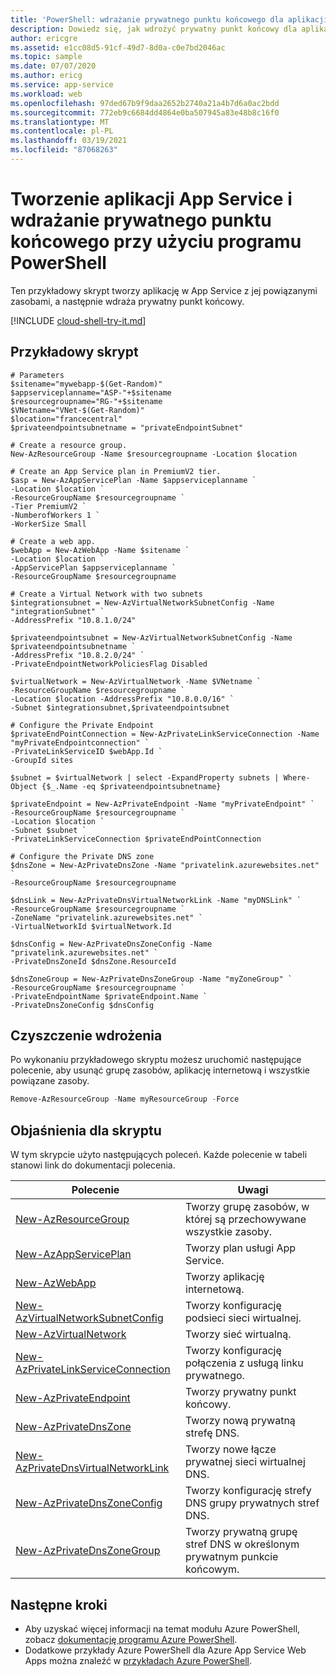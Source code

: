 ```yaml
---
title: 'PowerShell: wdrażanie prywatnego punktu końcowego dla aplikacji internetowej za pomocą programu PowerShell'
description: Dowiedz się, jak wdrożyć prywatny punkt końcowy dla aplikacji sieci Web przy użyciu programu PowerShell
author: ericgre
ms.assetid: e1cc08d5-91cf-49d7-8d0a-c0e7bd2046ac
ms.topic: sample
ms.date: 07/07/2020
ms.author: ericg
ms.service: app-service
ms.workload: web
ms.openlocfilehash: 97ded67b9f9daa2652b2740a21a4b7d6a0ac2bdd
ms.sourcegitcommit: 772eb9c6684dd4864e0ba507945a83e48b8c16f0
ms.translationtype: MT
ms.contentlocale: pl-PL
ms.lasthandoff: 03/19/2021
ms.locfileid: "87068263"
---
```

# <a name="create-an-app-service-app-and-deploy-private-endpoint-using-powershell"></a>Tworzenie aplikacji App Service i wdrażanie prywatnego punktu końcowego przy użyciu programu PowerShell

Ten przykładowy skrypt tworzy aplikację w App Service z jej powiązanymi zasobami, a następnie wdraża prywatny punkt końcowy.

[!INCLUDE [cloud-shell-try-it.md](../../../includes/cloud-shell-try-it.md)]


## <a name="sample-script"></a>Przykładowy skrypt

```azurepowershell-interactive
# Parameters
$sitename="mywebapp-$(Get-Random)"
$appserviceplanname="ASP-"+$sitename
$resourcegroupname="RG-"+$sitename
$VNetname="VNet-$(Get-Random)"
$location="francecentral"
$privateendpointsubnetname = "privateEndpointSubnet"

# Create a resource group.
New-AzResourceGroup -Name $resourcegroupname -Location $location

# Create an App Service plan in PremiumV2 tier.
$asp = New-AzAppServicePlan -Name $appserviceplanname `
-Location $location `
-ResourceGroupName $resourcegroupname `
-Tier PremiumV2 `
-NumberofWorkers 1 `
-WorkerSize Small

# Create a web app.
$webApp = New-AzWebApp -Name $sitename `
-Location $location `
-AppServicePlan $appserviceplanname `
-ResourceGroupName $resourcegroupname

# Create a Virtual Network with two subnets
$integrationsubnet = New-AzVirtualNetworkSubnetConfig -Name "integrationSubnet" `
-AddressPrefix "10.8.1.0/24"

$privateendpointsubnet = New-AzVirtualNetworkSubnetConfig -Name $privateendpointsubnetname `
-AddressPrefix "10.8.2.0/24" `
-PrivateEndpointNetworkPoliciesFlag Disabled

$virtualNetwork = New-AzVirtualNetwork -Name $VNetname `
-ResourceGroupName $resourcegroupname `
-Location $location -AddressPrefix "10.8.0.0/16" `
-Subnet $integrationsubnet,$privateendpointsubnet

# Configure the Private Endpoint
$privateEndPointConnection = New-AzPrivateLinkServiceConnection -Name "myPrivateEndpointconnection" `
-PrivateLinkServiceID $webApp.Id `
-GroupId sites

$subnet = $virtualNetwork | select -ExpandProperty subnets | Where-Object {$_.Name -eq $privateendpointsubnetname}

$privateEndpoint = New-AzPrivateEndpoint -Name "myPrivateEndpoint" `
-ResourceGroupName $resourcegroupname `
-Location $location `
-Subnet $subnet `
-PrivateLinkServiceConnection $privateEndPointConnection

# Configure the Private DNS zone
$dnsZone = New-AzPrivateDnsZone -Name "privatelink.azurewebsites.net" `
-ResourceGroupName $resourcegroupname

$dnsLink = New-AzPrivateDnsVirtualNetworkLink -Name "myDNSLink" `
-ResourceGroupName $resourcegroupname `
-ZoneName "privatelink.azurewebsites.net" `
-VirtualNetworkId $virtualNetwork.Id

$dnsConfig = New-AzPrivateDnsZoneConfig -Name "privatelink.azurewebsites.net" `
-PrivateDnsZoneId $dnsZone.ResourceId

$dnsZoneGroup = New-AzPrivateDnsZoneGroup -Name "myZoneGroup" `
-ResourceGroupName $resourcegroupname `
-PrivateEndpointName $privateEndpoint.Name `
-PrivateDnsZoneConfig $dnsConfig
```


## <a name="clean-up-deployment"></a>Czyszczenie wdrożenia 

Po wykonaniu przykładowego skryptu możesz uruchomić następujące polecenie, aby usunąć grupę zasobów, aplikację internetową i wszystkie powiązane zasoby.

```powershell
Remove-AzResourceGroup -Name myResourceGroup -Force
```


## <a name="script-explanation"></a>Objaśnienia dla skryptu

W tym skrypcie użyto następujących poleceń. Każde polecenie w tabeli stanowi link do dokumentacji polecenia.

| Polecenie | Uwagi |
|---|---|
| [New-AzResourceGroup](/powershell/module/az.resources/new-azresourcegroup) | Tworzy grupę zasobów, w której są przechowywane wszystkie zasoby. |
| [New-AzAppServicePlan](/powershell/module/az.websites/new-azappserviceplan) | Tworzy plan usługi App Service. |
| [New-AzWebApp](/powershell/module/az.websites/new-azwebapp) | Tworzy aplikację internetową. |
| [New-AzVirtualNetworkSubnetConfig](/powershell/module/az.network/new-azvirtualnetworksubnetconfig) | Tworzy konfigurację podsieci sieci wirtualnej. |
| [New-AzVirtualNetwork](/powershell/module/az.network/new-azvirtualnetwork) | Tworzy sieć wirtualną. |
| [New-AzPrivateLinkServiceConnection](/powershell/module/az.network/new-azprivatelinkserviceconnection) | Tworzy konfigurację połączenia z usługą linku prywatnego. |
| [New-AzPrivateEndpoint](/powershell/module/az.network/new-azprivateendpoint) | Tworzy prywatny punkt końcowy. |
| [New-AzPrivateDnsZone](/powershell/module/az.privatedns/new-azprivatednszone) | Tworzy nową prywatną strefę DNS. |
| [New-AzPrivateDnsVirtualNetworkLink](/powershell/module/az.privatedns/new-azprivatednsvirtualnetworklink) | Tworzy nowe łącze prywatnej sieci wirtualnej DNS. |
| [New-AzPrivateDnsZoneConfig](/powershell/module/az.network/new-azprivatednszoneconfig) | Tworzy konfigurację strefy DNS grupy prywatnych stref DNS. |
| [New-AzPrivateDnsZoneGroup](/powershell/module/az.network/new-azprivatednszonegroup) | Tworzy prywatną grupę stref DNS w określonym prywatnym punkcie końcowym. |

## <a name="next-steps"></a>Następne kroki

- Aby uzyskać więcej informacji na temat modułu Azure PowerShell, zobacz [dokumentację programu Azure PowerShell](/powershell/azure/).
- Dodatkowe przykłady Azure PowerShell dla Azure App Service Web Apps można znaleźć w [przykładach Azure PowerShell](../samples-powershell.md).
